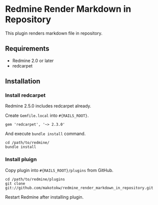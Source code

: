 # Redmine Render Markdown in Repository

This plugin renders markdown file in repository.

## Requirements

* Redmine 2.0 or later
* redcarpet


## Installation

### Install redcarpet

Redmine 2.5.0 includes redcarpet already.

Create ``Gemfile.local`` into ``#{RAILS_ROOT}``.

```
gem 'redcarpet', '~> 2.3.0'
```

And execute ```bundle install``` command.

```
cd /path/to/redmine/
bundle install
```

### Install pluign


Copy plugin into ``#{RAILS_ROOT}/plugins`` from GitHub.

```
cd /path/to/redmine/plugins
git clone git://github.com/makotokw/redmine_render_markdown_in_repository.git
```

Restart Redmine after installing plugin.